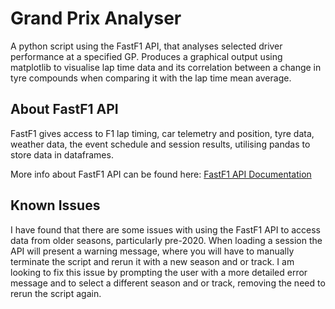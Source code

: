 # Grand Prix Analyser
A python script using the FastF1 API, that analyses selected driver performance at a specified GP. Produces a graphical output using matplotlib to visualise lap time data and its correlation between a change in tyre compounds when comparing it with the lap time mean average.

## About FastF1 API 
FastF1 gives access to F1 lap timing, car telemetry and position, tyre data, weather data, the event schedule and session results, utilising pandas to store data in dataframes.

More info about FastF1 API can be found here: [FastF1 API Documentation](https://docs.fastf1.dev/)

## Known Issues
I have found that there are some issues with using the FastF1 API to access data from older seasons, particularly pre-2020. When loading a session the API will present a warning message, where you will have to manually terminate the script and rerun it with a new season and or track.
I am looking to fix this issue by prompting the user with a more detailed error message and to select a different season and or track, removing the need to rerun the script again.
